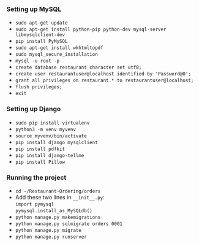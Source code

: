 
### Setting up MySQL

- `sudo apt-get update`
- `sudo apt-get install python-pip python-dev mysql-server libmysqlclient-dev`
- `pip install PyMySQL`
- `sudo apt-get install wkhtmltopdf`
- `sudo mysql_secure_installation`
- `mysql -u root -p`
- `create database restaurant character set utf8;`
- `create user restaurantuser@localhost identified by 'Password@0';`
- `grant all privileges on restaurant.* to restaurantuser@localhost;`
- `flush privileges;`
- `exit`


### Setting up Django

- `sudo pip install virtualenv`
- `python3 -m venv myvenv`
- `source myvenv/bin/activate`
- `pip install django mysqlclient`
- `pip install pdfkit`
- `pip install django-tellme`
- `pip install Pillow`

### Running the project

- `cd ~/Restaurant-Ordering/orders`
- Add these two lines in `__init__.py`:
<br> `import pymysql `
<br> `pymysql.install_as_MySQLdb()`
- `python manage.py makemigrations`
- `python manage.py sqlmigrate orders 0001`
- `python manage.py migrate`
- `python manage.py runserver`


